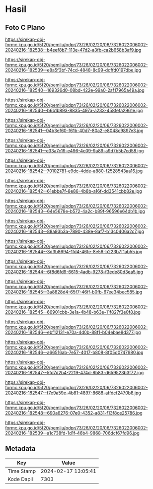 # Hasil

## Foto C Plano

https://sirekap-obj-formc.kpu.go.id/5f20/pemilu/pdpr/73/26/02/20/06/7326022006002-20240216-182538--b4eef8b7-113e-47d2-a3fb-ca2b658b3af9.jpg

https://sirekap-obj-formc.kpu.go.id/5f20/pemilu/pdpr/73/26/02/20/06/7326022006002-20240216-182539--e8a5f3bf-74cd-4848-8c99-ddffd0197dbe.jpg

https://sirekap-obj-formc.kpu.go.id/5f20/pemilu/pdpr/73/26/02/20/06/7326022006002-20240216-182540--169326d0-08bd-422e-99a0-2af17965a49a.jpg

https://sirekap-obj-formc.kpu.go.id/5f20/pemilu/pdpr/73/26/02/20/06/7326022006002-20240216-182540--b6b1b893-8835-497a-a233-458fefa2961e.jpg

https://sirekap-obj-formc.kpu.go.id/5f20/pemilu/pdpr/73/26/02/20/06/7326022006002-20240216-182541--04b3ef60-f61b-40d7-80a2-e8048c9897e3.jpg

https://sirekap-obj-formc.kpu.go.id/5f20/pemilu/pdpr/73/26/02/20/06/7326022006002-20240216-182541--e33a7c19-e496-4c09-9a89-a9d7b5b7cd58.jpg

https://sirekap-obj-formc.kpu.go.id/5f20/pemilu/pdpr/73/26/02/20/06/7326022006002-20240216-182542--70102781-e9dc-4dde-a880-f2528543aa16.jpg

https://sirekap-obj-formc.kpu.go.id/5f20/pemilu/pdpr/73/26/02/20/06/7326022006002-20240216-182542--61ebbe7f-8e86-4b8b-a16f-dd3541cbb82e.jpg

https://sirekap-obj-formc.kpu.go.id/5f20/pemilu/pdpr/73/26/02/20/06/7326022006002-20240216-182543--64e5678e-b572-4a2c-b89f-96596e64db1b.jpg

https://sirekap-obj-formc.kpu.go.id/5f20/pemilu/pdpr/73/26/02/20/06/7326022006002-20240216-182543--88a93b3a-7890-438e-8af7-b13c0406a2c7.jpg

https://sirekap-obj-formc.kpu.go.id/5f20/pemilu/pdpr/73/26/02/20/06/7326022006002-20240216-182544--3d3b8694-1fd4-46fe-8e56-b223b7f1ab55.jpg

https://sirekap-obj-formc.kpu.go.id/5f20/pemilu/pdpr/73/26/02/20/06/7326022006002-20240216-182544--6f8d6fd9-6615-4adb-9278-f3ede80d3ea5.jpg

https://sirekap-obj-formc.kpu.go.id/5f20/pemilu/pdpr/73/26/02/20/06/7326022006002-20240216-182545--3a8828d4-65f7-46ff-b0fb-67ee34bec585.jpg

https://sirekap-obj-formc.kpu.go.id/5f20/pemilu/pdpr/73/26/02/20/06/7326022006002-20240216-182545--66901cbb-3e1a-4b48-b63e-11f827f3e0f8.jpg

https://sirekap-obj-formc.kpu.go.id/5f20/pemilu/pdpr/73/26/02/20/06/7326022006002-20240216-182546--ebf12131-e70a-4d0b-88f1-b04ebae8d377.jpg

https://sirekap-obj-formc.kpu.go.id/5f20/pemilu/pdpr/73/26/02/20/06/7326022006002-20240216-182546--a66516ab-7e57-4017-b808-8f05d0747980.jpg

https://sirekap-obj-formc.kpu.go.id/5f20/pemilu/pdpr/73/26/02/20/06/7326022006002-20240216-182547--5fd7d2b4-2219-474d-8b83-d659523b3f72.jpg

https://sirekap-obj-formc.kpu.go.id/5f20/pemilu/pdpr/73/26/02/20/06/7326022006002-20240216-182547--f7e9a59e-4b81-4897-8688-affdcf2470b8.jpg

https://sirekap-obj-formc.kpu.go.id/5f20/pemilu/pdpr/73/26/02/20/06/7326022006002-20240216-182548--690a6276-07e0-4352-a831-f13f8ce25786.jpg

https://sirekap-obj-formc.kpu.go.id/5f20/pemilu/pdpr/73/26/02/20/06/7326022006002-20240216-182539--a1c738fd-1d1f-46b4-9868-706dcf67fd96.jpg


## Metadata

| Key        | Value               |
| ---------- | ------------------- |
| Time Stamp | 2024-02-17 13:05:41 |
| Kode Dapil | 7303                |



